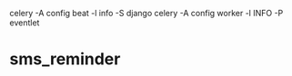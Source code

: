 celery -A config beat -l info -S django 
celery -A config worker -l INFO -P eventlet
# sms_reminder
